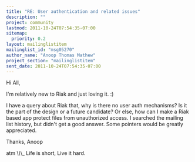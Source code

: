 ```yaml
---
title: "RE: User authentication and related issues"
description: ""
project: community
lastmod: 2011-10-24T07:54:35-07:00
sitemap:
  priority: 0.2
layout: mailinglistitem
mailinglist_id: "msg05270"
author_name: "Anoop Thomas Mathew"
project_section: "mailinglistitem"
sent_date: 2011-10-24T07:54:35-07:00
---
```



Hi All,

I'm relatively new to Riak and just loving it. :)

I have a query about Riak that, why is there no user auth mechanisms? Is it
the part of the design or a future candidate?
Or else, how can I make a Riak based app protect files from unauthorized
access.
I searched the mailing list history, but didn't get a good answer.
Some pointers would be greatly appreciated.

Thanks,
Anoop

atm
\\_\\_\\_
Life is short, Live it hard.
